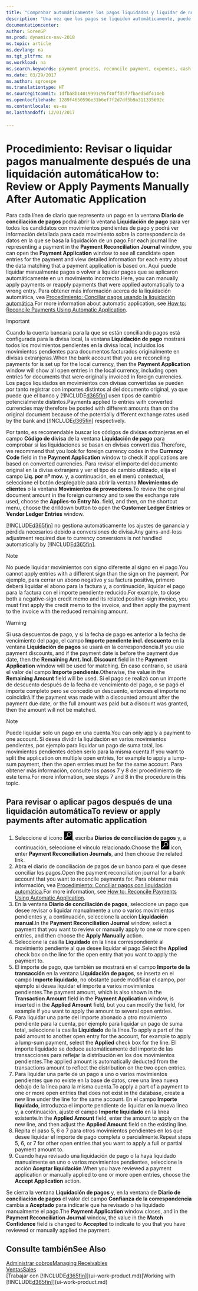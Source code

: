 ```yaml
---
title: "Comprobar automáticamente los pagos liquidados y liquidar de nuevo los pagos manualmente"
description: "Una vez que los pagos se liquiden automáticamente, puede revisar todos los movimientos de un pago y volver a liquidar manualmente los que se han aplicado incorrectamente."
documentationcenter: 
author: SorenGP
ms.prod: dynamics-nav-2018
ms.topic: article
ms.devlang: na
ms.tgt_pltfrm: na
ms.workload: na
ms.search.keywords: payment process, reconcile payment, expenses, cash receipts
ms.date: 03/29/2017
ms.author: sgroespe
ms.translationtype: HT
ms.sourcegitcommit: 1dfba8b14019991c95f40ffd5f7fbaed5df414eb
ms.openlocfilehash: 1289f4650596e31b6ef7f2d7df5b9a311335692c
ms.contentlocale: es-es
ms.lasthandoff: 12/01/2017

---
```

# <a name="how-to-review-or-apply-payments-manually-after-automatic-application"></a><span data-ttu-id="3a12d-103">Procedimiento: Revisar o liquidar pagos manualmente después de una liquidación automática</span><span class="sxs-lookup"><span data-stu-id="3a12d-103">How to: Review or Apply Payments Manually After Automatic Application</span></span>
<span data-ttu-id="3a12d-104">Para cada línea de diario que representa un pago en la ventana **Diario de conciliación de pagos** podrá abrir la ventana **Liquidación de pago** para ver todos los candidatos con movimientos pendientes de pago y podrá ver información detallada para cada movimiento sobre la correspondencia de datos en la que se basa la liquidación de un pago.</span><span class="sxs-lookup"><span data-stu-id="3a12d-104">For each journal line representing a payment in the **Payment Reconciliation Journal** window, you can open the **Payment Application** window to see all candidate open entries for the payment and view detailed information for each entry about the data matching that a payment application is based on.</span></span> <span data-ttu-id="3a12d-105">Aquí puede liquidar manualmente pagos o volver a liquidar pagos que se aplicaron automáticamente en un movimiento incorrecto.</span><span class="sxs-lookup"><span data-stu-id="3a12d-105">Here, you can manually apply payments or reapply payments that were applied automatically to a wrong entry.</span></span> <span data-ttu-id="3a12d-106">Para obtener más información acerca de la liquidación automática, vea [Procedimiento: Conciliar pagos usando la liquidación automática](receivables-how-reconcile-payments-auto-application.md).</span><span class="sxs-lookup"><span data-stu-id="3a12d-106">For more information about automatic application, see [How to: Reconcile Payments Using Automatic Application](receivables-how-reconcile-payments-auto-application.md).</span></span>

> [!IMPORTANT]  
>   <span data-ttu-id="3a12d-107">Cuando la cuenta bancaria para la que se están conciliando pagos está configurada para la divisa local, la ventana **Liquidación de pago** mostrará todos los movimientos pendientes en la divisa local, incluidos los movimientos pendientes para documentos facturados originalmente en divisas extranjeras.</span><span class="sxs-lookup"><span data-stu-id="3a12d-107">When the bank account that you are reconciling payments for is set up for the local currency, then the **Payment Application** window will show all open entries in the local currency, including open entries for documents that were originally invoiced in foreign currencies.</span></span> <span data-ttu-id="3a12d-108">Los pagos liquidados en movimientos con divisas convertidas se pueden por tanto registrar con importes distintos al del documento original, ya que puede que el banco y [!INCLUDE[d365fin](includes/d365fin_md.md)] usen tipos de cambio potencialmente distintos.</span><span class="sxs-lookup"><span data-stu-id="3a12d-108">Payments applied to entries with converted currencies may therefore be posted with different amounts than on the original document because of the potentially different exchange rates used by the bank and [!INCLUDE[d365fin](includes/d365fin_md.md)] respectively.</span></span>

<span data-ttu-id="3a12d-109">Por tanto, es recomendable buscar los códigos de divisas extranjeras en el campo **Código de divisa** de la ventana **Liquidación de pago** para comprobar si las liquidaciones se basan en divisas convertidas.</span><span class="sxs-lookup"><span data-stu-id="3a12d-109">Therefore, we recommend that you look for foreign currency codes in the **Currency Code** field in the **Payment Application** window to check if applications are based on converted currencies.</span></span> <span data-ttu-id="3a12d-110">Para revisar el importe del documento original en la divisa extranjera y ver el tipo de cambio utilizado, elija el campo **Liq. por nº mov.** y, a continuación, en el menú contextual, seleccione el botón desplegable para abrir la ventana **Movimientos de clientes** o la ventana **Movimientos de proveedores**.</span><span class="sxs-lookup"><span data-stu-id="3a12d-110">To review the original document amount in the foreign currency and to see the exchange rate used, choose the **Applies-to Entry No.** field, and then, on the shortcut menu, choose the drilldown button to open the **Customer Ledger Entries** or **Vendor Ledger Entries** window.</span></span>

<span data-ttu-id="3a12d-111">[!INCLUDE[d365fin](includes/d365fin_md.md)] no gestiona automáticamente los ajustes de ganancia y pérdida necesarios debido a conversiones de divisa.</span><span class="sxs-lookup"><span data-stu-id="3a12d-111">Any gains-and-loss adjustment required due to currency conversions is not handled automatically by [!INCLUDE[d365fin](includes/d365fin_md.md)].</span></span>

> [!NOTE]  
>   <span data-ttu-id="3a12d-112">No puede liquidar movimientos con signo diferente al signo en el pago.</span><span class="sxs-lookup"><span data-stu-id="3a12d-112">You cannot apply entries with a different sign than the sign on the payment.</span></span> <span data-ttu-id="3a12d-113">Por ejemplo, para cerrar un abono negativo y su factura positiva, primero deberá liquidar el abono para la factura y, a continuación, liquidar el pago para la factura con el importe pendiente reducido.</span><span class="sxs-lookup"><span data-stu-id="3a12d-113">For example, to close both a negative-sign credit memo and its related positive-sign invoice, you must first apply the credit memo to the invoice, and then apply the payment to the invoice with the reduced remaining amount.</span></span>

> [!WARNING]  
>   <span data-ttu-id="3a12d-114">Si usa descuentos de pago, y si la fecha de pago es anterior a la fecha de vencimiento del pago, el campo **Importe pendiente incl. descuento** en la ventana **Liquidación de pagos** se usará en la correspondencia.</span><span class="sxs-lookup"><span data-stu-id="3a12d-114">If you use payment discounts, and if the payment date is before the payment due date, then the **Remaining Amt. Incl. Discount** field in the **Payment Application** window will be used for matching.</span></span> <span data-ttu-id="3a12d-115">En caso contrario, se usará el valor del campo **Importe pendiente**.</span><span class="sxs-lookup"><span data-stu-id="3a12d-115">Otherwise, the value in the **Remaining Amount** field will be used.</span></span> <span data-ttu-id="3a12d-116">Si el pago se realizó con un importe de descuento después de la fecha de vencimiento del pago, o se pagó el importe completo pero se concedió un descuento, entonces el importe no coincidirá.</span><span class="sxs-lookup"><span data-stu-id="3a12d-116">If the payment was made with a discounted amount after the payment due date, or the full amount was paid but a discount was granted, then the amount will not be matched.</span></span>

> [!NOTE]  
>   <span data-ttu-id="3a12d-117">Puede liquidar solo un pago en una cuenta.</span><span class="sxs-lookup"><span data-stu-id="3a12d-117">You can only apply a payment to one account.</span></span> <span data-ttu-id="3a12d-118">Si desea dividir la liquidación en varios movimientos pendientes, por ejemplo para liquidar un pago de suma total, los movimientos pendientes deben serlo para la misma cuenta.</span><span class="sxs-lookup"><span data-stu-id="3a12d-118">If you want to split the application on multiple open entries, for example to apply a lump-sum payment, then the open entries must be for the same account.</span></span> <span data-ttu-id="3a12d-119">Para obtener más información, consulte los pasos 7 y 8 del procedimiento de este tema.</span><span class="sxs-lookup"><span data-stu-id="3a12d-119">For more information, see steps 7 and 8 in the procedure in this topic.</span></span>

## <a name="to-review-or-apply-payments-after-automatic-application"></a><span data-ttu-id="3a12d-120">Para revisar o aplicar pagos después de una liquidación automática</span><span class="sxs-lookup"><span data-stu-id="3a12d-120">To review or apply payments after automatic application</span></span>
1. <span data-ttu-id="3a12d-121">Seleccione el icono ![Buscar página o informe](media/ui-search/search_small.png "icono Buscar página o informe"), escriba **Diarios de conciliación de pagos** y, a continuación, seleccione el vínculo relacionado.</span><span class="sxs-lookup"><span data-stu-id="3a12d-121">Choose the ![Search for Page or Report](media/ui-search/search_small.png "Search for Page or Report icon") icon, enter **Payment Reconciliation Journals**, and then choose the related link.</span></span>
2. <span data-ttu-id="3a12d-122">Abra el diario de conciliación de pagos de un banco para el que desee conciliar los pagos.</span><span class="sxs-lookup"><span data-stu-id="3a12d-122">Open the payment reconciliation journal for a bank account that you want to reconcile payments for.</span></span> <span data-ttu-id="3a12d-123">Para obtener más información, vea [Procedimiento: Conciliar pagos con liquidación automática](receivables-how-reconcile-payments-auto-application.md).</span><span class="sxs-lookup"><span data-stu-id="3a12d-123">For more information, see [How to: Reconcile Payments Using Automatic Application](receivables-how-reconcile-payments-auto-application.md).</span></span>
3. <span data-ttu-id="3a12d-124">En la ventana **Diario de conciliación de pagos**, seleccione un pago que desee revisar o liquidar manualmente a uno o varios movimientos pendientes y, a continuación, seleccione la acción **Liquidación manual**.</span><span class="sxs-lookup"><span data-stu-id="3a12d-124">In the **Payment Reconciliation Journal** window, select a payment that you want to review or manually apply to one or more open entries, and then choose the **Apply Manually** action.</span></span>
4. <span data-ttu-id="3a12d-125">Seleccione la casilla **Liquidado** en la línea correspondiente al movimiento pendiente al que desee liquidar el pago.</span><span class="sxs-lookup"><span data-stu-id="3a12d-125">Select the **Applied** check box on the line for the open entry that you want to apply the payment to.</span></span>
5. <span data-ttu-id="3a12d-126">El importe de pago, que también se mostrará en el campo **Importe de la transacción** en la ventana **Liquidación de pagos**, se inserta en el campo **Importe liquidado**, no obstante puede modificar el campo, por ejemplo si desea liquidar el importe a varios movimientos pendientes.</span><span class="sxs-lookup"><span data-stu-id="3a12d-126">The payment amount, which is also shown in the **Transaction Amount** field in the **Payment Application** window, is inserted in the **Applied Amount** field, but you can modify the field, for example if you want to apply the amount to several open entries.</span></span>
6. <span data-ttu-id="3a12d-127">Para liquidar una parte del importe abonado a otro movimiento pendiente para la cuenta, por ejemplo para liquidar un pago de suma total, seleccione la casilla **Liquidado** de la línea.</span><span class="sxs-lookup"><span data-stu-id="3a12d-127">To apply a part of the paid amount to another open entry for the account, for example to apply a lump-sum payment, select the **Applied** check box for the line.</span></span> <span data-ttu-id="3a12d-128">El importe liquidado se deduce automáticamente del importe de las transacciones para reflejar la distribución en los dos movimientos pendientes.</span><span class="sxs-lookup"><span data-stu-id="3a12d-128">The applied amount is automatically deducted from the transactions amount to reflect the distribution on the two open entries.</span></span>
7. <span data-ttu-id="3a12d-129">Para liquidar una parte de un pago a uno o varios movimientos pendientes que no existe en la base de datos, cree una línea nueva debajo de la línea para la misma cuenta.</span><span class="sxs-lookup"><span data-stu-id="3a12d-129">To apply a part of a payment to one or more open entries that does not exist in the database, create a new line under the line for the same account.</span></span> <span data-ttu-id="3a12d-130">En el campo **Importe liquidado**, introduzca el importe pendiente de liquidar en la nueva línea y, a continuación, ajuste el campo **Importe liquidado** en la línea existente.</span><span class="sxs-lookup"><span data-stu-id="3a12d-130">In the **Applied Amount** field, enter the amount to apply on the new line, and then adjust the **Applied Amount** field on the existing line.</span></span>
8. <span data-ttu-id="3a12d-131">Repita el paso 5, 6 o 7 para otros movimientos pendientes en los que desee liquidar el importe de pago completa o parcialmente.</span><span class="sxs-lookup"><span data-stu-id="3a12d-131">Repeat steps 5, 6, or 7 for other open entries that you want to apply a full or partial payment amount to.</span></span>
9. <span data-ttu-id="3a12d-132">Cuando haya revisado una liquidación de pago o la haya liquidado manualmente en uno o varios movimientos pendientes, seleccione la acción **Aceptar liquidación**.</span><span class="sxs-lookup"><span data-stu-id="3a12d-132">When you have reviewed a payment application or manually applied to one or more open entries, choose the **Accept Application** action.</span></span>

<span data-ttu-id="3a12d-133">Se cierra la ventana **Liquidación de pagos** y, en la ventana de **Diario de conciliación de pagos** el valor del campo **Confianza de la correspondencia** cambia a **Aceptado** para indicarle que ha revisado o ha liquidado manualmente el pago.</span><span class="sxs-lookup"><span data-stu-id="3a12d-133">The **Payment Application** window  closes, and in the **Payment Reconciliation Journal** window, the value in the **Match Confidence** field is changed to **Accepted** to indicate to you that you have reviewed or manually applied the payment.</span></span>

## <a name="see-also"></a><span data-ttu-id="3a12d-134">Consulte también</span><span class="sxs-lookup"><span data-stu-id="3a12d-134">See Also</span></span>
[<span data-ttu-id="3a12d-135">Administrar cobros</span><span class="sxs-lookup"><span data-stu-id="3a12d-135">Managing Receivables</span></span>](receivables-manage-receivables.md)  
[<span data-ttu-id="3a12d-136">Ventas</span><span class="sxs-lookup"><span data-stu-id="3a12d-136">Sales</span></span>](sales-manage-sales.md)  
<span data-ttu-id="3a12d-137">[Trabajar con [!INCLUDE[d365fin](includes/d365fin_md.md)]](ui-work-product.md)</span><span class="sxs-lookup"><span data-stu-id="3a12d-137">[Working with [!INCLUDE[d365fin](includes/d365fin_md.md)]](ui-work-product.md)</span></span>

